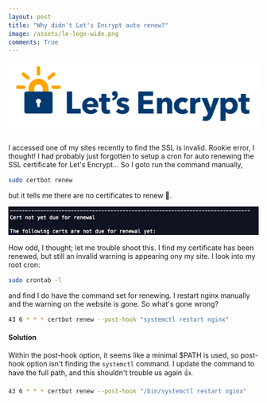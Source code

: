 ```yaml
---
layout: post
title: "Why didn't Let's Encrypt auto renew?"
image: /assets/le-logo-wide.png
comments: True
---
```

<p style="text-align: center">
	<img src="/assets/le-logo-wide.png">
</p>


I accessed one of my sites recently to find the SSL is invalid. Rookie error, I thought! I had probably just forgotten to setup a cron for auto renewing the SSL certificate for Let's Encrypt... So I goto run the command manually,
``` bash
sudo certbot renew
```


but it tells me there are no certificates to renew :thinking:.
<p style="text-align: center">
	<img src="/assets/cert-not-yet-due-for-renewal.png?">
</p>

How odd, I thought; let me trouble shoot this. I find my certificate has been renewed, but still an invalid warning is appearing ony my site. I look into my root cron:
``` bash
sudo crontab -l
```

 and find I do have the command set for renewing. I restart nginx manually and the warning on the website is gone. So what's gone wrong?

``` bash
43 6 * * * certbot renew --post-hook "systemctl restart nginx"
```

#### Solution

Within the post-hook option, it seems like a minimal $PATH is used, so post-hook option isn't finding the ```systemctl``` command. I update the command to have the full path, and this shouldn't trouble us again :+1:.

``` bash
43 6 * * * certbot renew --post-hook "/bin/systemctl restart nginx"
```
